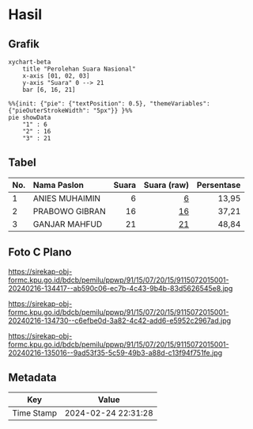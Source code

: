 # Hasil

## Grafik

```mermaid
xychart-beta
    title "Perolehan Suara Nasional"
    x-axis [01, 02, 03]
    y-axis "Suara" 0 --> 21
    bar [6, 16, 21]
```

```mermaid
%%{init: {"pie": {"textPosition": 0.5}, "themeVariables": {"pieOuterStrokeWidth": "5px"}} }%%
pie showData
    "1" : 6
    "2" : 16
    "3" : 21
```

## Tabel

| No. | Nama Paslon    | Suara | Suara (raw) | Persentase |
|:--- |:-------------- | -----:| -----------:| ----------:|
| 1   | ANIES MUHAIMIN | 6     | [6][p-1]    | 13,95      |
| 2   | PRABOWO GIBRAN | 16    | [16][p-2]   | 37,21      |
| 3   | GANJAR MAHFUD  | 21    | [21][p-3]   | 48,84      |


[p-1]: https://github.com/gigit-pemilu/pemilu-2024/blob/main/pilpres/hitung-suara/sub/91-papua/sub/15-waropen/sub/07-risei-sayati/sub/2015-waghare/sub/001-tps/sub/paslon-1.txt
[p-2]: https://github.com/gigit-pemilu/pemilu-2024/blob/main/pilpres/hitung-suara/sub/91-papua/sub/15-waropen/sub/07-risei-sayati/sub/2015-waghare/sub/001-tps/sub/paslon-2.txt
[p-3]: https://github.com/gigit-pemilu/pemilu-2024/blob/main/pilpres/hitung-suara/sub/91-papua/sub/15-waropen/sub/07-risei-sayati/sub/2015-waghare/sub/001-tps/sub/paslon-3.txt

## Foto C Plano

https://sirekap-obj-formc.kpu.go.id/bdcb/pemilu/ppwp/91/15/07/20/15/9115072015001-20240216-134417--ab590c06-ec7b-4c43-9b4b-83d5626545e8.jpg

https://sirekap-obj-formc.kpu.go.id/bdcb/pemilu/ppwp/91/15/07/20/15/9115072015001-20240216-134730--c6efbe0d-3a82-4c42-add6-e5952c2967ad.jpg

https://sirekap-obj-formc.kpu.go.id/bdcb/pemilu/ppwp/91/15/07/20/15/9115072015001-20240216-135016--9ad53f35-5c59-49b3-a88d-c13f94f751fe.jpg


## Metadata

| Key        | Value               |
| ---------- | ------------------- |
| Time Stamp | 2024-02-24 22:31:28 |



